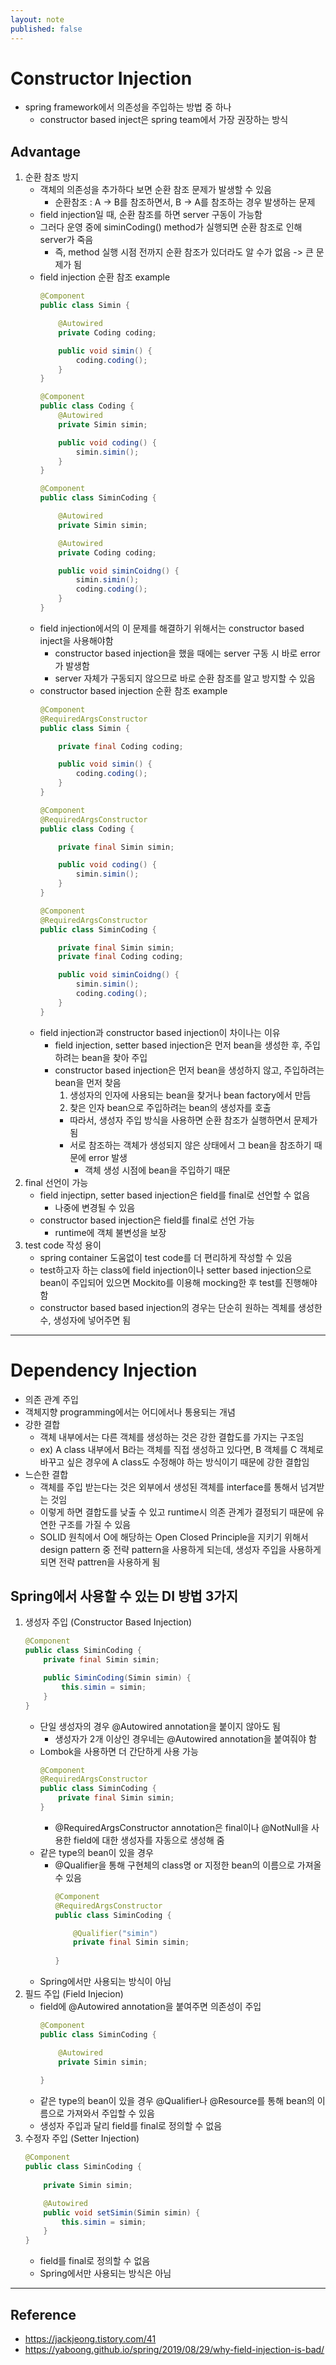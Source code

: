 ```yaml
---
layout: note
published: false
---
```


# Constructor Injection

- spring framework에서 의존성을 주입하는 방법 중 하나
    - constructor based inject은 spring team에서 가장 권장하는 방식

## Advantage

1. 순환 참조 방지
    - 객체의 의존성을 추가하다 보면 순환 참조 문제가 발생할 수 있음
        - 순환참조 : A -> B를 참조하면서, B -> A를 참조하는 경우 발생하는 문제
    - field injection일 때, 순환 참조를 하면 server 구동이 가능함
    - 그러다 운영 중에 siminCoding() method가 실행되면 순환 참조로 인해 server가 죽음
        - 즉, method 실행 시점 전까지 순환 참조가 있더라도 알 수가 없음 -> 큰 문제가 됨
    - field injection 순환 참조 example
        ```java
        @Component
        public class Simin {

            @Autowired
            private Coding coding;

            public void simin() {
                coding.coding();
            }
        }
        ```
        ```java
        @Component
        public class Coding {
            @Autowired
            private Simin simin;

            public void coding() {
                simin.simin();
            }
        }
        ```
        ```java
        @Component
        public class SiminCoding {

            @Autowired
            private Simin simin;

            @Autowired
            private Coding coding;

            public void siminCoidng() {
                simin.simin();
                coding.coding();
            }
        }
        ```
    - field injection에서의 이 문제를 해결하기 위해서는 constructor based inject을 사용해야함
        - constructor based injection을 했을 때에는 server 구동 시 바로 error가 발생함
        - server 자체가 구동되지 않으므로 바로 순환 참조를 알고 방지할 수 있음
    - constructor based injection 순환 참조 example
        ```java
        @Component
        @RequiredArgsConstructor
        public class Simin {

            private final Coding coding;

            public void simin() {
                coding.coding();
            }
        }

        @Component
        @RequiredArgsConstructor
        public class Coding {

            private final Simin simin;

            public void coding() {
                simin.simin();
            }
        }

        @Component
        @RequiredArgsConstructor
        public class SiminCoding {

            private final Simin simin;
            private final Coding coding;

            public void siminCoidng() {
                simin.simin();
                coding.coding();
            }
        }
        ```
    - field injection과 constructor based injection이 차이나는 이유
        - field injection, setter based injection은 먼저 bean을 생성한 후, 주입하려는 bean을 찾아 주입
        - constructor based injection은 먼저 bean을 생성하지 않고, 주입하려는 bean을 먼저 찾음
            1. 생성자의 인자에 사용되는 bean을 찾거나 bean factory에서 만듬
            2. 찾은 인자 bean으로 주입하려는 bean의 생성자를 호출
            - 따라서, 생성자 주입 방식을 사용하면 순환 참조가 실행하면서 문제가 됨
            - 서로 참조하는 객체가 생성되지 않은 상태에서 그 bean을 참조하기 때문에 error 발생
                - 객체 생성 시점에 bean을 주입하기 때문
2. final 선언이 가능
    - field injectipn, setter based injection은 field를 final로 선언할 수 없음
        - 나중에 변경될 수 있음
    - constructor based injection은 field를 final로 선언 가능
        - runtime에 객체 불변성을 보장
3. test code 작성 용이
    - spring container 도움없이 test code를 더 편리하게 작성할 수 있음
    - test하고자 하는 class에 field injection이나 setter based injection으로 bean이 주입되어 있으면 Mockito를 이용해 mocking한 후 test를 진행해야 함
    - constructor based based injection의 경우는 단순히 원하는 겍체를 생성한 수, 생성자에 넣어주면 됨

---

# Dependency Injection

- 의존 관계 주입
- 객체지향 programming에서는 어디에서나 통용되는 개념
- 강한 결합
    - 객체 내부에서는 다른 객체를 생성하는 것은 강한 결합도를 가지는 구조임
    - ex) A class 내부에서 B라는 객체를 직접 생성하고 있다면, B 객체를 C 객체로 바꾸고 싶은 경우에 A class도 수정해야 하는 방식이기 때문에 강한 결합임
- 느슨한 결합
    - 객체를 주입 받는다는 것은 외부에서 생성된 객체를 interface를 통해서 넘겨받는 것임
    - 이렇게 하면 결합도를 낮출 수 있고 runtime시 의존 관계가 결정되기 때문에 유연한 구조를 가질 수 있음
    - SOLID 원칙에서 O에 해당하는 Open Closed Principle을 지키기 위해서 design pattern 중 전략 pattern을 사용하게 되는데, 생성자 주입을 사용하게 되면 전략 pattren을 사용하게 됨

## Spring에서 사용할 수 있는 DI 방법 3가지

1. 생성자 주입 (Constructor Based Injection)
    ```java
    @Component
    public class SiminCoding {
        private final Simin simin;

        public SiminCoding(Simin simin) {
            this.simin = simin;
        }
    }
    ```
    - 단일 생성자의 경우 @Autowired annotation을 붙이지 않아도 됨
        - 생성자가 2개 이상인 경우네는 @Autowired annotation을 붙여줘야 함
    - Lombok을 사용하면 더 간단하게 사용 가능
        ```java
        @Component
        @RequiredArgsConstructor
        public class SiminCoding {
            private final Simin simin;
        }
        ```
        - @RequiredArgsConstructor annotation은 final이나 @NotNull을 사용한 field에 대한 생성자를 자동으로 생성해 줌
    - 같은 type의 bean이 있을 경우
        - @Qualifier을 통해 구현체의 class명 or 지정한 bean의 이름으로 가져올 수 있음
            ```java
            @Component
            @RequiredArgsConstructor
            public class SiminCoding {

                @Qualifier("simin")
                private final Simin simin;
                
            }
            ```
    - Spring에서만 사용되는 방식이 아님
2. 필드 주입 (Field Injecion)
    - field에 @Autowired annotation을 붙여주면 의존성이 주입
        ```java
        @Component
        public class SiminCoding {

            @Autowired
            private Simin simin;
            
        }
        ```
    - 같은 type의 bean이 있을 경우 @Qualifier나 @Resource를 통해 bean의 이름으로 가져와서 주입할 수 있음
    - 생성자 주입과 달리 field를 final로 정의할 수 없음
3. 수정자 주입 (Setter Injection)
    ```java
    @Component
    public class SiminCoding {
     
        private Simin simin;

        @Autowired
        public void setSimin(Simin simin) {
            this.simin = simin;
        }
    }
    ```
    - field를 final로 정의할 수 없음
    - Spring에서만 사용되는 방식은 아님


---

## Reference

- https://jackjeong.tistory.com/41
- https://yaboong.github.io/spring/2019/08/29/why-field-injection-is-bad/
